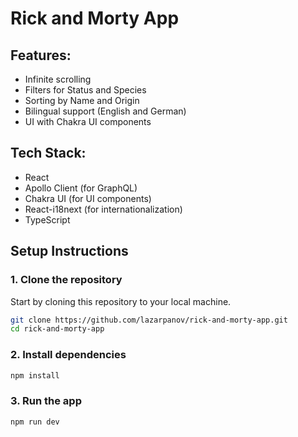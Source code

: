 # Rick and Morty App
## Features:
- Infinite scrolling
- Filters for Status and Species
- Sorting by Name and Origin
- Bilingual support (English and German)
- UI with Chakra UI components

## Tech Stack:
- React
- Apollo Client (for GraphQL)
- Chakra UI (for UI components)
- React-i18next (for internationalization)
- TypeScript

## Setup Instructions

### 1. Clone the repository
Start by cloning this repository to your local machine.

```bash
git clone https://github.com/lazarpanov/rick-and-morty-app.git
cd rick-and-morty-app
```
### 2. Install dependencies

```bash
npm install
```
### 3. Run the app
```bash
npm run dev
```